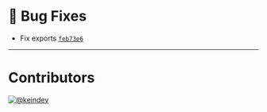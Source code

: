 # :bug: Bug Fixes

- Fix exports [`feb73e6`](https://github.com/keindev/package-json-helper/commit/feb73e69e190a0efb9e4297a0aafc4c2a35bdc62)

---

# Contributors

[![@keindev](https://avatars.githubusercontent.com/u/4527292?v=4&s=40)](https://github.com/keindev)
